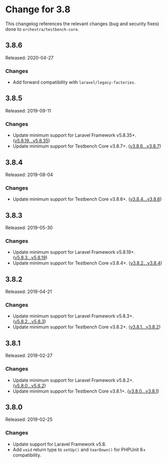 # Change for 3.8

This changelog references the relevant changes (bug and security fixes) done to `orchestra/testbench-core`.

## 3.8.6

Released: 2020-04-27

### Changes

* Add forward compatibility with `laravel/legacy-factories`.

## 3.8.5

Released: 2019-09-11

### Changes

* Update minimum support for Laravel Framework v5.8.35+. ([v5.8.19...v5.8.35](https://github.com/laravel/framework/compare/v5.8.19...v5.8.35))
* Update minimum support for Testbench Core v3.8.7+. ([v3.8.6...v3.8.7](https://github.com/orchestral/testbench-core/compare/v3.8.6...v3.8.7))

## 3.8.4

Released: 2019-08-04

### Changes

* Update minimum support for Testbench Core v3.8.6+. ([v3.8.4...v3.8.6](https://github.com/orchestral/testbench-core/compare/v3.8.4...v3.8.6))

## 3.8.3

Released: 2019-05-30

### Changes

* Update minimum support for Laravel Framework v5.8.19+. ([v5.8.3...v5.8.19](https://github.com/laravel/framework/compare/v5.8.3...v5.8.19))
* Update minimum support for Testbench Core v3.8.4+. ([v3.8.2...v3.8.4](https://github.com/orchestral/testbench-core/compare/v3.8.2...v3.8.4))

## 3.8.2

Released: 2019-04-21

### Changes

* Update minimum support for Laravel Framework v5.8.3+. ([v5.8.2...v5.8.3](https://github.com/laravel/framework/compare/v5.8.2...v5.8.3))
* Update minimum support for Testbench Core v3.8.2+. ([v3.8.1...v3.8.2](https://github.com/orchestral/testbench-core/compare/v3.8.1...v3.8.2))

## 3.8.1

Released: 2019-02-27

### Changes

* Update minimum support for Laravel Framework v5.8.2+. ([v5.8.0...v5.8.2](https://github.com/laravel/framework/compare/v5.8.0...v5.8.2))
* Update minimum support for Testbench Core v3.8.1+. ([v3.8.0...v3.8.1](https://github.com/orchestral/testbench-core/compare/v3.8.0...v3.8.1))

## 3.8.0

Released: 2019-02-25

### Changes

* Update support for Laravel Framework v5.8.
* Add `void` return type to `setUp()` and `tearDown()` for PHPUnit 8+ compatibility. 

